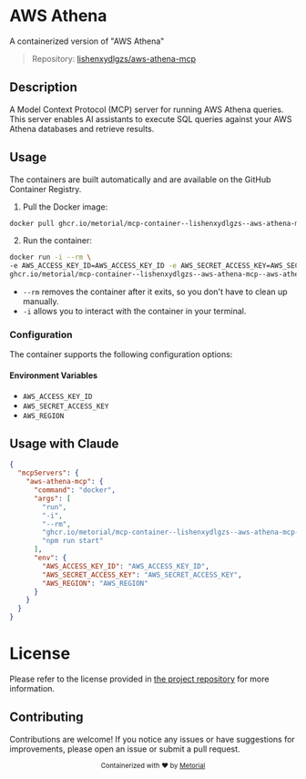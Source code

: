 
# AWS Athena

A containerized version of "AWS Athena"

> Repository: [lishenxydlgzs/aws-athena-mcp](https://github.com/lishenxydlgzs/aws-athena-mcp)

## Description

A Model Context Protocol (MCP) server for running AWS Athena queries. This server enables AI assistants to execute SQL queries against your AWS Athena databases and retrieve results.


## Usage

The containers are built automatically and are available on the GitHub Container Registry.

1. Pull the Docker image:

```bash
docker pull ghcr.io/metorial/mcp-container--lishenxydlgzs--aws-athena-mcp--aws-athena-mcp
```

2. Run the container:

```bash
docker run -i --rm \ 
-e AWS_ACCESS_KEY_ID=AWS_ACCESS_KEY_ID -e AWS_SECRET_ACCESS_KEY=AWS_SECRET_ACCESS_KEY -e AWS_REGION=AWS_REGION \
ghcr.io/metorial/mcp-container--lishenxydlgzs--aws-athena-mcp--aws-athena-mcp  "npm run start"
```

- `--rm` removes the container after it exits, so you don't have to clean up manually.
- `-i` allows you to interact with the container in your terminal.



### Configuration

The container supports the following configuration options:




#### Environment Variables

- `AWS_ACCESS_KEY_ID`
- `AWS_SECRET_ACCESS_KEY`
- `AWS_REGION`




## Usage with Claude

```json
{
  "mcpServers": {
    "aws-athena-mcp": {
      "command": "docker",
      "args": [
        "run",
        "-i",
        "--rm",
        "ghcr.io/metorial/mcp-container--lishenxydlgzs--aws-athena-mcp--aws-athena-mcp",
        "npm run start"
      ],
      "env": {
        "AWS_ACCESS_KEY_ID": "AWS_ACCESS_KEY_ID",
        "AWS_SECRET_ACCESS_KEY": "AWS_SECRET_ACCESS_KEY",
        "AWS_REGION": "AWS_REGION"
      }
    }
  }
}
```

# License

Please refer to the license provided in [the project repository](https://github.com/lishenxydlgzs/aws-athena-mcp) for more information.

## Contributing

Contributions are welcome! If you notice any issues or have suggestions for improvements, please open an issue or submit a pull request.

<div align="center">
  <sub>Containerized with ❤️ by <a href="https://metorial.com">Metorial</a></sub>
</div>
  